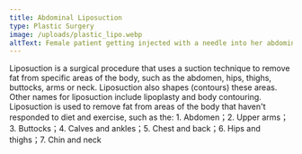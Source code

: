 ```yaml
---
title: Abdominal Liposuction
type: Plastic Surgery
image: /uploads/plastic_lipo.webp
altText: Female patient getting injected with a needle into her abdominal section
---
```

Liposuction is a surgical procedure that uses a suction technique to remove fat from specific areas of the body, such as the abdomen, hips, thighs, buttocks, arms or neck. Liposuction also shapes (contours) these areas. Other names for liposuction include lipoplasty and body contouring. Liposuction is used to remove fat from areas of the body that haven't responded to diet and exercise, such as the: 1. Abdomen；2. Upper arms；3. Buttocks；4. Calves and ankles；5. Chest and back；6. Hips and thighs；7. Chin and neck